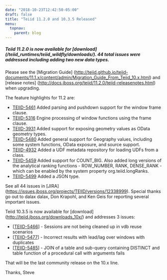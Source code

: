 ```yaml
---
date: "2018-10-23T12:42:50-05:00"
draft: false
title: "Teiid 11.2.0 and 10.3.5 Released"
menu:
  topnav:
    parent: blog
---
```


##### Teiid 11.2.0 is now available for [download] (/teiid_runtimes/teiid_wildfly/downloads/). 44 total issues were addressed including adding two new data types.

<!--more-->

Please see the [Migration Guide] (http://teiid.github.io/teiid-documents/11.1.x/content/admin/Migration_Guide_From_Teiid_10.x.html) and [release notes] (http://docs.jboss.org/teiid/11.2.0/teiid-releasenotes.html) when upgrading.

The feature highlights for 11.2 are:

<ul>
  <li><a href="https://issues.jboss.org/browse/TEIID-5461">TEIID-5461</a> Added parsing and pushdown support for the window frame clause.</li>
  <li><a href="https://issues.jboss.org/browse/TEIID-5316">TEIID-5316</a> Engine processing of window functions using the frame clause.</li>
  <li><a href="https://issues.jboss.org/browse/TEIID-3931">TEIID-3931</a> Added support for exposing geometry values as OData geometry types.</li>
  <li><a href="https://issues.jboss.org/browse/TEIID-5480">TEIID-5480</a> Added general support for Geography values, including some system functions, OData exposure, and source support.</li>
  <li><a href="https://issues.jboss.org/browse/TEIID-4932">TEIID-4932</a> Added a UDF metadata repository for loading UDFs from a class.</li>
  <li><a href="https://issues.jboss.org/browse/TEIID-5459">TEIID-5459</a> Added support for COUNT_BIG.  Also added long versions of the analytical ranking functions 
  - ROW_NUMBER, RANK, DENSE_RANK - which can be enabled by the system property org.teiid.longRanks.</li>
  <li><a href="https://issues.jboss.org/browse/TEIID-5499">TEIID-5499</a> Added a JSON type.</li>
</ul>

See all 44 issues in [JIRA] (https://issues.jboss.org/projects/TEIID/versions/12338999).  Special thanks go out to dalax dalax, Don Krapohl, and Ken Geis for reporting several important issues.

Teiid 10.3.5 is now available for [download] (http://teiid.jboss.org/downloads_10x/) and addresses 3 issues:

<ul>
<li>[<a href='https://issues.jboss.org/browse/TEIID-5466'>TEIID-5466</a>] -         Sessions are not being cleaned up in vdb reuse scenarios
</li>
<li>[<a href='https://issues.jboss.org/browse/TEIID-5477'>TEIID-5477</a>] -         Incorrect results with lead/lag over windows with duplicates
</li>
<li>[<a href='https://issues.jboss.org/browse/TEIID-5485'>TEIID-5485</a>] -         JOIN of a table and sub-query containing DISTINCT and table function of a procedural call with arguments fails
</li>
</ul>

That will be the last community release on the 10.x line.

Thanks,
Steve
